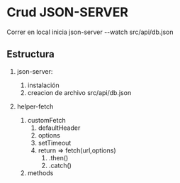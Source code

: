 # Crud JSON-SERVER

Correr en local inicia
    json-server --watch src/api/db.json

## Estructura

  1. json-server:
     1. instalación
     2. creacion de archivo src/api/db.json

  2. helper-fetch
     1. customFetch
        1. defaultHeader
        2. options
        3. setTimeout
        4. return => fetch(url,options)
           1. .then()
           2. .catch()
     2. methods
